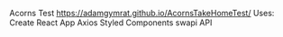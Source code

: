 Acorns Test 
https://adamgymrat.github.io/AcornsTakeHomeTest/
Uses:
Create React App
Axios
Styled Components
swapi API
